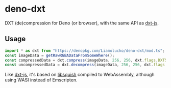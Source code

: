 # deno-dxt
DXT (de)compression for Deno (or browser), with the same API as [dxt-js](https://www.npmjs.com/package/dxt-js).
## Usage
```typescript
import * as dxt from "https://denopkg.com/Liamolucko/deno-dxt/mod.ts";
const imageData = getRawRGBADataFromSomeWhere();
const compressedData = dxt.compress(imageData, 256, 256, dxt.flags.DXT5); /// assumes 256x256 image
const uncompressedData = dxt.decompress(imageData, 256, 256, dxt.flags.DXT5);
```
Like [dxt-js](https://www.npmjs.com/package/dxt-js), it's based on [libsquish](https://sourceforge.net/projects/libsquish) compiled to WebAssembly, although using WASI instead of Emscripten.
